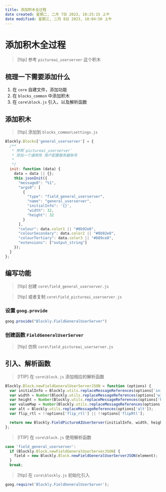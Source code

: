 ```yaml
---
title: 添加积木全过程
date created: 星期二, 二月 7日 2023, 10:25:15 上午
date modified: 星期三, 二月 8日 2023, 10:04:50 上午
---
```


# 添加积木全过程

>[!tip] 参考 `pictureai_userserver` 这个积木

## 梳理一下需要添加什么

1. 在 `core` 自建文件，添加功能
2. 在 `blocks_common` 中添加积木
3. 在 `core\block.js` 引入、以及解析函数

## 添加积木

>[!tip] 添加到 `blocks_common\settings.js`

```javascript
Blockly.Blocks['general_userserver'] = {
  /**
   * 参照`pictureai_userserver`
   * 添加一个通用性 用户配置服务器账号
   *
   */
  init: function (data) {
    data = data || {};
    this.jsonInit({
      "message0": "%1",
      "args0": [
        {
          "type": "field_general_userserver",
          "name": "general_userserver",
          "initialInfo": '{}',
          "width": 32,
          "height": 32
        }
      ],
      "colour": data.color1 || "#8b92e8",
      "colourSecondary": data.color2 || "#8b92e8",
      "colourTertiary": data.color3 || "#889ce8",
      "extensions": ["output_string"]
    });
  }
};
```

## 编写功能

>[!tip] 创建 `core\field_general_userserver.js`

>[!tip] 或者复制 `core\field_pictureai_userserver.js`

### 设置 `goog.provide`

```javascript
goog.provide("Blockly.FieldGeneralUserServer")
```

### 创建函数 `FieldGeneralUserServer`

>[!tip] 仿照 `core\field_pictureai_userserver.js`

## 引入、解析函数

>[!TIP] 在 `core\block.js` 添加相应的解析函数

```javascript
Blockly.Block.newFieldGeneralUserServerJSON = function (options) {
  var initialInfo = Blockly.utils.replaceMessageReferences(options['initialInfo']);
  var width = Number(Blockly.utils.replaceMessageReferences(options['width']));
  var height = Number(Blockly.utils.replaceMessageReferences(options['height']));
  var valueMap = Number(Blockly.utils.replaceMessageReferences(options['valueMap']));
  var alt = Blockly.utils.replaceMessageReferences(options['alt']);
  var flip_rtl = !!options['flip_rtl'] || !!options['flipRtl'];

  return new Blockly.FieldPictureAIUserServer(initialInfo, width, height, valueMap, alt, flip_rtl);
};
```

>[!TIP] 在 `core\block.js` 使用解析函数

```javascript
case 'field_general_userserver':
  if (Blockly.Block.newFieldGeneralUserServerJSON) {
    field = new Blockly.Block.newFieldGeneralUserServerJSON(element);
  }
  break;
```

>[!tip] 在 `core\blockly.js` 初始化引入

```JavaScript
goog.require('Blockly.FieldGeneralUserServer');
```